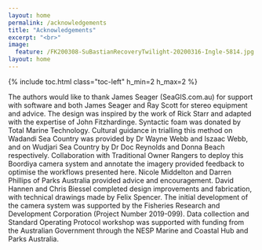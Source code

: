 ```yaml
---
layout: home
permalink: /acknowledgements
title: "Acknowledgements"
excerpt: "<br>"
image:
  feature: /FK200308-SuBastianRecoveryTwilight-20200316-Ingle-5814.jpg
layout: home
---
```

{% include toc.html class="toc-left" h_min=2 h_max=2 %}

The authors would like to thank James Seager (SeaGIS.com.au) for support with software and both James Seager and Ray Scott for stereo equipment and advice. The design was inspired by the work of Rick Starr and adapted with the expertise of John Fitzhardinge. Syntactic foam was donated by Total Marine Technology. Cultural guidance in trialling this method on Wadandi Sea Country was provided by Dr Wayne Webb and Iszaac Webb, and on Wudjari Sea Country by Dr Doc Reynolds and Donna Beach respectively. Collaboration with Traditional Owner Rangers to deploy this Boordiya camera system and annotate the imagery provided feedback to optimise the workflows presented here. Nicole Middelton and Darren Phillips of Parks Australia provided advice and encouragement. David Hannen and Chris Biessel completed design improvements and fabrication, with technical drawings made by Felix Spencer. The initial development of the camera system was supported by the Fisheries Research and Development Corporation (Project Number 2019-099). Data collection and Standard Operating Protocol workshop was supported with funding from the Australian Government through the NESP Marine and Coastal Hub and Parks Australia.
